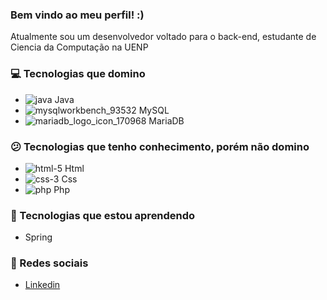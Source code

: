 ### Bem vindo ao meu perfil! :)

Atualmente sou um desenvolvedor voltado para o back-end, estudante de Ciencia da Computação na UENP

### 💻 Tecnologias que domino
- ![java](https://user-images.githubusercontent.com/99879426/231283185-6f7b6606-a64c-4625-8080-769dc0e4a09e.png) Java
- ![mysqlworkbench_93532](https://user-images.githubusercontent.com/99879426/231283623-a94c80a0-48ca-4dcc-8b89-20c78ee20b16.png) MySQL
- ![mariadb_logo_icon_170968](https://user-images.githubusercontent.com/99879426/231284061-c77d3bf0-160f-46e6-b4ae-65928d9ab425.png) MariaDB

### 😕 Tecnologias que tenho conhecimento, porém não domino
- ![html-5](https://user-images.githubusercontent.com/99879426/231285233-126aca07-8b77-4b9b-85e1-85f1cf785d97.png) Html
- ![css-3](https://user-images.githubusercontent.com/99879426/231285264-95ef0cd3-6e71-4c32-aa54-bb8a37cefd9c.png) Css
- ![php](https://user-images.githubusercontent.com/99879426/231285283-c2d19dd1-d1a3-429a-b9f7-1f6bb0ba4fb4.png) Php

### 📖 Tecnologias que estou aprendendo
- Spring

### 🔗 Redes sociais
- [Linkedin](https://www.linkedin.com/in/pedro-henrique-de-oliveira-a76081242/)

